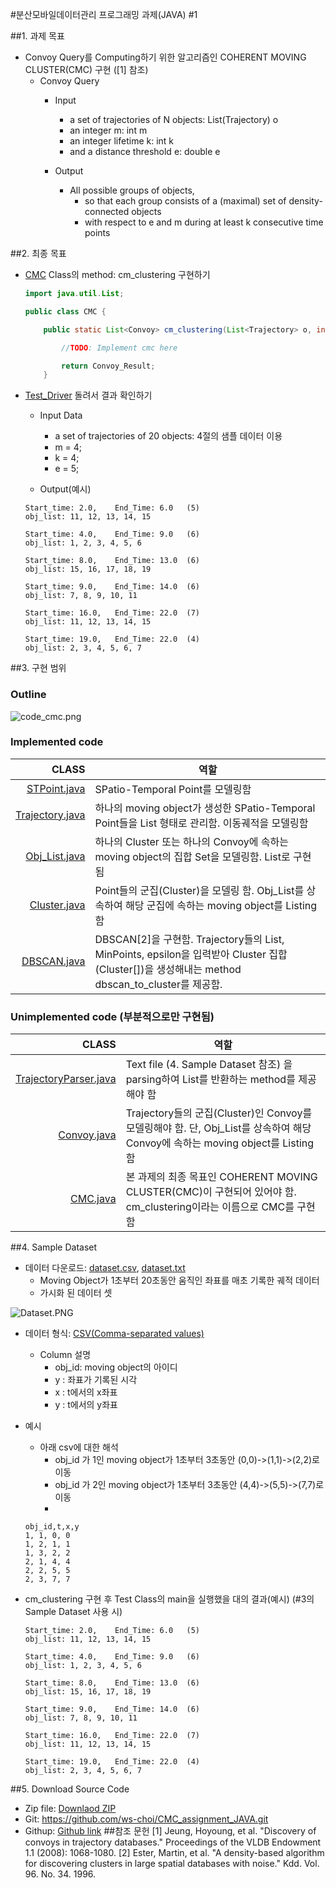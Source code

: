 #분산모바일데이터관리 프로그래밍 과제(JAVA) #1

##1. 과제 목표

- Convoy Query를 Computing하기 위한 알고리즘인 COHERENT MOVING CLUSTER(CMC) 구현 ([1] 참조)
    - Convoy Query
        - Input
            - a set of trajectories of N objects: List(Trajectory) o
            - an integer m: int m
            - an integer lifetime k: int k
            - and a distance threshold e: double e

        - Output
            - All possible groups of objects, 
                - so that each group consists of a (maximal) set of density-connected objects 
                - with respect to e and m during at least k consecutive time points

##2. 최종 목표

- [CMC](https://github.com/ws-choi/CMC_assignment_JAVA/blob/master/src/CMC.java) Class의 method: cm_clustering 구현하기

    ```JAVA
    import java.util.List;

    public class CMC {

        public static List<Convoy> cm_clustering(List<Trajectory> o, int m, int k, double e){

            //TODO: Implement cmc here

            return Convoy_Result;
        }
	```
- [Test_Driver](https://github.com/ws-choi/CMC_assignment_JAVA/blob/master/src/Test_Driver.java) 돌려서 결과 확인하기
	- Input Data
		- a set of trajectories of 20 objects: 4절의 샘플 데이터 이용
		- m = 4;
		- k = 4;
		- e = 5;

	- Output(예시)
    ```
    Start_time: 2.0,	End_Time: 6.0	(5)
    obj_list: 11, 12, 13, 14, 15

    Start_time: 4.0,	End_Time: 9.0	(6)
    obj_list: 1, 2, 3, 4, 5, 6

    Start_time: 8.0,	End_Time: 13.0	(6)
    obj_list: 15, 16, 17, 18, 19

    Start_time: 9.0,	End_Time: 14.0	(6)
    obj_list: 7, 8, 9, 10, 11

    Start_time: 16.0,	End_Time: 22.0	(7)
    obj_list: 11, 12, 13, 14, 15

    Start_time: 19.0,	End_Time: 22.0	(4)
    obj_list: 2, 3, 4, 5, 6, 7

    ```

##3. 구현 범위

### Outline

![code_cmc.png](http://wiki.dataknow.net/img/ws_code_cmc.png)

### Implemented code

| CLASS| 역할 |
|--------:|---------|
|[STPoint.java](https://github.com/ws-choi/CMC_assignment_JAVA/blob/master/src/STPoint.java)   |SPatio-Temporal Point를 모델링함 |
|[Trajectory.java](https://github.com/ws-choi/CMC_assignment_JAVA/blob/master/src/Trajectory.java)|하나의 moving object가 생성한 SPatio-Temporal Point들을 List 형태로 관리함. 이동궤적을 모델링함 |
|[Obj_List.java](https://github.com/ws-choi/CMC_assignment_JAVA/blob/master/src/Obj_List.java)|하나의 Cluster 또는 하나의 Convoy에 속하는 moving object의 집합 Set을 모델링함. List<Integer>로 구현됨|
|[Cluster.java](https://github.com/ws-choi/CMC_assignment_JAVA/blob/master/src/Cluster.java)|Point들의 군집(Cluster)을 모델링 함. Obj_List를 상속하여 해당 군집에 속하는 moving object를 Listing함|
|[DBSCAN.java](https://github.com/ws-choi/CMC_assignment_JAVA/blob/master/src/DBSCAN.java)|DBSCAN[2]을 구현함. Trajectory들의 List, MinPoints, epsilon을 입력받아 Cluster 집합(Cluster[])을 생성해내는 method dbscan_to_cluster를 제공함.|

### Unimplemented code (부분적으로만 구현됨)
| CLASS| 역할 |
|--------:|---------|
|[TrajectoryParser.java](https://github.com/ws-choi/CMC_assignment_JAVA/blob/master/src/TrajectoryParser.java)   |Text file (4. Sample Dataset 참조) 을 parsing하여 List<Trajectory>를 반환하는 method를 제공해야 함|
|[Convoy.java](https://github.com/ws-choi/CMC_assignment_JAVA/blob/master/src/Convoy.java)|Trajectory들의 군집(Cluster)인 Convoy를 모델링해야 함. 단, Obj_List를 상속하여 해당 Convoy에 속하는 moving object를 Listing함|
|[CMC.java](https://github.com/ws-choi/CMC_assignment_JAVA/blob/master/src/CMC.java)|본 과제의 최종 목표인 COHERENT MOVING CLUSTER(CMC)이 구현되어 있어야 함. cm_clustering이라는 이름으로 CMC를 구현함 |



##4. Sample Dataset

- 데이터 다운로드: [dataset.csv](https://www.dropbox.com/s/pw8fvmmetajvqnl/dataset.csv?dl=0), [dataset.txt](https://www.dropbox.com/s/hjfa2sc7wn8ryz9/dataset.txt?dl=0) 
	- Moving Object가 1초부터 20초동안 움직인 좌표를 매초 기록한 궤적 데이터
	- 가시화 된 데이터 셋

![Dataset.PNG](http://wiki.dataknow.net/img/Dataset.PNG)


- 데이터 형식: [CSV(Comma-separated values)]( https://en.wikipedia.org/wiki/Comma-separated_values )
	- Column 설명
		- obj_id: moving object의 아이디
		- y		: 좌표가 기록된 시각
		- x		: t에서의 x좌표
		- y		: t에서의 y좌표

- 예시
    - 아래 csv에 대한 해석
        - obj_id 가 1인 moving object가 1초부터 3초동안 (0,0)->(1,1)->(2,2)로 이동
        - obj_id 가 2인 moving object가 1초부터 3초동안 (4,4)->(5,5)->(7,7)로 이동
        -

    ```csv
    obj_id,t,x,y
    1, 1, 0, 0
    1, 2, 1, 1
    1, 3, 2, 2
    2, 1, 4, 4
    2, 2, 5, 5
    2, 3, 7, 7
    ```


- cm_clustering 구현 후 Test Class의 main을 실행했을 대의 결과(예시) (#3의 Sample Dataset 사용 시)

    ```
    Start_time: 2.0,	End_Time: 6.0	(5)
    obj_list: 11, 12, 13, 14, 15

    Start_time: 4.0,	End_Time: 9.0	(6)
    obj_list: 1, 2, 3, 4, 5, 6

    Start_time: 8.0,	End_Time: 13.0	(6)
    obj_list: 15, 16, 17, 18, 19

    Start_time: 9.0,	End_Time: 14.0	(6)
    obj_list: 7, 8, 9, 10, 11

    Start_time: 16.0,	End_Time: 22.0	(7)
    obj_list: 11, 12, 13, 14, 15

    Start_time: 19.0,	End_Time: 22.0	(4)
    obj_list: 2, 3, 4, 5, 6, 7

    ```


##5. Download Source Code

- Zip file:  [Downlaod ZIP](https://github.com/ws-choi/CMC_assignment_JAVA/archive/master.zip)
- Git: https://github.com/ws-choi/CMC_assignment_JAVA.git
- Githup: [Github link](https://github.com/ws-choi/CMC_assignment_JAVA)
##참조 문헌
[1] Jeung, Hoyoung, et al. "Discovery of convoys in trajectory databases." Proceedings of the VLDB Endowment 1.1 (2008): 1068-1080.
[2] Ester, Martin, et al. "A density-based algorithm for discovering clusters in large spatial databases with noise." Kdd. Vol. 96. No. 34. 1996.
